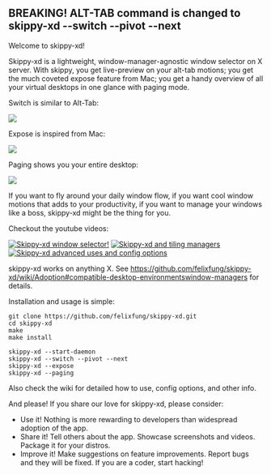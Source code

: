 ## BREAKING! ALT-TAB command is changed to skippy-xd --switch --pivot --next

Welcome to skippy-xd!

Skippy-xd is a lightweight, window-manager-agnostic window selector on X server. With skippy, you get live-preview on your alt-tab motions; you get the much coveted expose feature from Mac; you get a handy overview of all your virtual desktops in one glance with paging mode.

Switch is similar to Alt-Tab:

![](https://github.com/felixfung/skippy-xd-gifs/blob/main/switch.gif)

Expose is inspired from Mac:

![](https://github.com/felixfung/skippy-xd-gifs/blob/main/expose.gif)

Paging shows you your entire desktop:

![](https://github.com/felixfung/skippy-xd-gifs/blob/main/paging.gif)

If you want to fly around your daily window flow, if you want cool window motions that adds to your productivity, if you want to manage your windows like a boss, skippy-xd might be the thing for you.

Checkout the youtube videos:

[![Skippy-xd window selector!](https://img.youtube.com/vi/R__zua04xe0/mqdefault.jpg)](https://youtu.be/R__zua04xe0)
[![Skippy-xd and tiling managers](https://img.youtube.com/vi/reUDapFGnmQ/mqdefault.jpg)](https://youtu.be/reUDapFGnmQ)
[![Skippy-xd advanced uses and config options](https://img.youtube.com/vi/lS33Z2s8xrs/mqdefault.jpg)](https://youtu.be/lS33Z2s8xrs)

skippy-xd works on anything X. See https://github.com/felixfung/skippy-xd/wiki/Adoption#compatible-desktop-environmentswindow-managers for details.

Installation and usage is simple:
```
git clone https://github.com/felixfung/skippy-xd.git
cd skippy-xd
make
make install

skippy-xd --start-daemon
skippy-xd --switch --pivot --next
skippy-xd --expose
skippy-xd --paging
```

Also check the wiki for detailed how to use, config options, and other info.

And please! If you share our love for skippy-xd, please consider:

* Use it! Nothing is more rewarding to developers than widespread adoption of the app.
* Share it! Tell others about the app. Showcase screenshots and videos. Package it for your distros.
* Improve it! Make suggestions on feature improvements. Report bugs and they will be fixed. If you are a coder, start hacking!
